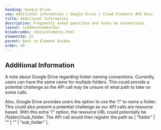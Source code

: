 ```yaml
---
heading: Google Drive
seo: Additional Information | Google Drive | Cloud Elements API Docs
title: Additional Information
description: Frequently asked questions and notes on conventions.
layout: sidebarelementdoc
breadcrumbs: /docs/elements.html
elementId: 21
parent: Back to Element Guides
order: 50
---
```


## Additional Information

A note about Google Drive regarding folder naming conventions. Currently, users can have the same name for multiple folders. This could provide a potential challenge as the API call may be unsure of what path to take on some calls.

Also, Google Drive provides users the option to use the “/” to name a folder. This could also present a potential challenge as our API calls are resource based. With this extra “/” option, the resource URL could potentially be /folder///sub_folder. The API call would then register the path as | “folder” | “” | “” | “sub_folder” |.
